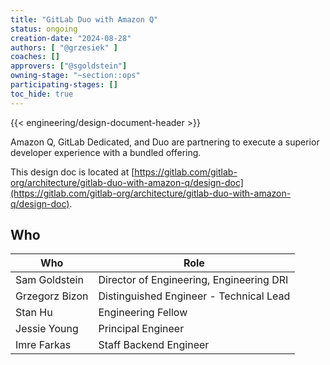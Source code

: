 ```yaml
---
title: "GitLab Duo with Amazon Q"
status: ongoing
creation-date: "2024-08-28"
authors: [ "@grzesiek" ]
coaches: []
approvers: ["@sgoldstein"]
owning-stage: "~section::ops"
participating-stages: []
toc_hide: true
---
```


{{< engineering/design-document-header >}}

Amazon Q, GitLab Dedicated, and Duo are partnering to execute a superior developer experience with a bundled offering.

This design doc is located at
[https://gitlab.com/gitlab-org/architecture/gitlab-duo-with-amazon-q/design-doc](https://gitlab.com/gitlab-org/architecture/gitlab-duo-with-amazon-q/design-doc).

## Who

<!-- vale gitlab.Spelling = NO -->

| Who             | Role |
|-----------------|------|
| Sam Goldstein   | Director of Engineering, Engineering DRI |
| Grzegorz Bizon  | Distinguished Engineer - Technical Lead |
| Stan Hu         | Engineering Fellow |
| Jessie Young    | Principal Engineer |
| Imre Farkas     | Staff Backend Engineer |

<!-- vale gitlab.Spelling = YES -->
